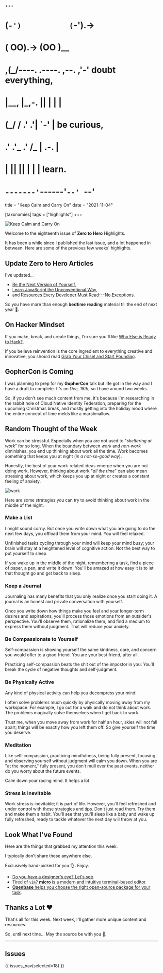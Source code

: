 +++
#   (`-')           (`-').->
#   ( OO).->        (OO )__
# ,(_/----. .----. ,--. ,'-' doubt everything,
# |__,    |\_,-.  ||  | |  |
#  (_/   /    .' .'|  `-'  | be curious,
#  .'  .'_  .'  /_ |  .-.  |
# |       ||      ||  | |  | learn.
# `-------'`------'`--' `--'

title = "Keep Calm and Carry On"
date = "2021-11-04"

[taxonomies]
tags = ["highlights"]
+++

![Keep Calm and Carry On](/images/size/w1200/2024/03/calm.png)

Welcome to the eighteenth issue of **Zero to Hero** Highlights.

It has been a while since I published the last issue, and a lot happened in
between. Here are some of the previous few weeks' highlights.

## Update Zero to Hero Articles

I've updated...

* [Be the Next Version of Yourself][roadmap],
* [Learn JavaScript the Unconventional Way][learn-js],
* and [Resources Every Developer Must Read---No Exceptions][resources].

[roadmap]: @/roadmap/roadmap.md
[learn-js]: @/roadmap/learn-javascript-the-unconventional-way.md
[resources]: @/roadmap/bedtime-reading.md

So you have more than enough **bedtime reading** material till the end of next
year 🙂.

## On Hacker Mindset

If you make, break, and create things, I'm sure you'll like
[Who Else is Ready to Hack?][hack].

[hack]: @/roadmap/hack-the-system.md

If you believe reinvention is the core ingredient to everything creative and
innovative, you should read [Grab Your Chisel and Start Pounding][chisel].

[chisel]: @/roadmap/chisel.md

## GopherCon is Coming

I was planning to prep for my **GopherCon** talk but life got in the way and
I have a draft to complete. It's on _Dec, 18th_, so I have around two weeks.

So, if you don't see much content from me, it's because I'm researching in the
rabbit hole of Cloud Native Identity Federation, preparing for the upcoming
Christmas break, and mostly getting into the holiday mood where the entire
concept of time melds like a marshmallow.

## Random Thought of the Week

Work can be stressful. Especially when you are not used to
"*sheltering at work*" for so long. When the boundary between *work* and
*non-work* diminishes, you end up thinking about work all the time. Work becomes
something that keeps you at night (*in a not-so-good way*).

Honestly, the best of your work-related ideas emerge when you are not doing
work.
However, thinking about work "*all the time*" can also mean stressing about
work, which keeps you up at night or creates a constant feeling of anxiety.

![work](/images/2021/12/8e5f0182b47d2dfa911bc1821f462afa689b60dc7d33f11e7e22c7e4c3b26ccc_1.jpg)

Here are some strategies you can try to avoid thinking about work in the middle
of the night.

### Make a List

I might sound corny. But once you write down what you are going to do the next
few days, you offload them from your mind. You will feel relaxed.

Unfinished tasks cycling through your mind will keep your mind busy; your brain
will stay at a heightened level of cognitive action: Not the best way to put
yourself to sleep.

If you wake up in the middle of the night, remembering a task, find a piece of
paper, a pen, and write it down. You'll be amazed at how easy it is to let that
thought go and get back to sleep.

### Keep a Journal

Journaling has many benefits that you only realize once you start doing it. A
journal is an honest and private conversation with yourself.

Once you write down how things make you feel and your longer-term desires and
aspirations, you'll process those emotions from an outsider's perspective.
You'll observe them, rationalize them, and find a medium to express them without
judgment. That will reduce your anxiety.

### Be Compassionate to Yourself

Self-compassion is showing yourself the same kindness, care, and concern you
would
offer to a good friend. You are your best friend, after all.

Practicing self-compassion beats the shit out of the impostor in you: You'll
break the cycle of negative thoughts and self-judgment.

### Be Physically Active

Any kind of physical activity can help you decompress your mind.

I often solve problems much quickly by physically moving away from my workspace.
For example, I go out for a walk and do not think about work. The problems
magically solve themselves when I get back to work.

Trust me, when you move away from work for half an hour, skies will not fall
apart; things will be exactly how you left them off. So give yourself the time
you deserve.

### Meditation

Like self-compassion, practicing mindfulness, being fully present, focusing, and
observing yourself without judgment will calm you down. When you are "at the
moment," fully present, you don't mull over the past events, neither do you
worry
about the future events.

Calm down your racing mind. It helps a lot.

### Stress is Inevitable

Work stress is inevitable; it is part of life. However, you'll feel refreshed
and under control with these strategies and tips. Don't just read them. Try
them and make them a habit. You'll see that you'll sleep like a baby and wake
up fully refreshed, ready to tackle whatever the next day will throw at you.

## Look What I've Found

Here are the things that grabbed my attention this week.

I typically don't share these anywhere else.

Exclusively hand-picked for you 👌. Enjoy.

* [Do you have a designer's eye? Let's see](https://www.supremo.co.uk/designers-eye/).
* [Tired of `vim`? **micro** is a modern and intuitive terminal-based editor](https://micro-editor.github.io/).
* [**Openbase** helps you choose the right open-source package for your task](https://openbase.com/).

## Thanks a Lot ❤️

That's all for this week. Next week, I'll gather more unique content and
resources.

So, until next time... May the source be with you 🦄.

--------

## Issues

{{ issues_nav(selected=18) }}
